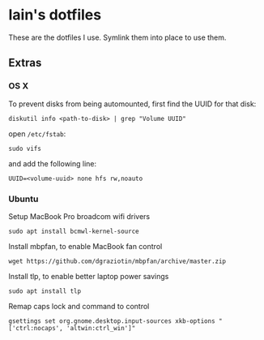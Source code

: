 # Iain's dotfiles

These are the dotfiles I use. Symlink them into place to use them.

## Extras

### OS X

To prevent disks from being automounted, first find the UUID for that disk:

    diskutil info <path-to-disk> | grep "Volume UUID"

open `/etc/fstab`:

    sudo vifs

and add the following line:

    UUID=<volume-uuid> none hfs rw,noauto

### Ubuntu

Setup MacBook Pro broadcom wifi drivers

    sudo apt install bcmwl-kernel-source

Install mbpfan, to enable MacBook fan control

    wget https://github.com/dgraziotin/mbpfan/archive/master.zip

Install tlp, to enable better laptop power savings

    sudo apt install tlp

Remap caps lock and command to control

    gsettings set org.gnome.desktop.input-sources xkb-options "['ctrl:nocaps', 'altwin:ctrl_win']"
